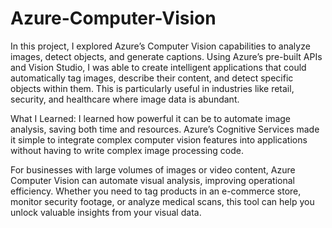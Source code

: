 # Azure-Computer-Vision

In this project, I explored Azure’s Computer Vision capabilities to analyze images, detect objects, and generate captions. Using Azure’s pre-built APIs and Vision Studio, I was able to create intelligent applications that could automatically tag images, describe their content, and detect specific objects within them. This is particularly useful in industries like retail, security, and healthcare where image data is abundant.

What I Learned: I learned how powerful it can be to automate image analysis, saving both time and resources. Azure’s Cognitive Services made it simple to integrate complex computer vision features into applications without having to write complex image processing code.

For businesses with large volumes of images or video content, Azure Computer Vision can automate visual analysis, improving operational efficiency. Whether you need to tag products in an e-commerce store, monitor security footage, or analyze medical scans, this tool can help you unlock valuable insights from your visual data.
